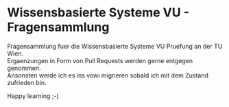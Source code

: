 # Wissensbasierte Systeme VU - Fragensammlung

Fragensammlung fuer die Wissensbasierte Systeme VU Pruefung an der TU Wien.  
Ergaenzungen in Form von Pull Requests werden gerne entgegen genommen.  
Ansonsten werde ich es ins vowi migrieren sobald ich mit dem Zustand zufrieden bin.

Happy learning ;-)
